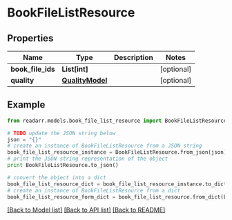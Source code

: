 # BookFileListResource


## Properties
Name | Type | Description | Notes
------------ | ------------- | ------------- | -------------
**book_file_ids** | **List[int]** |  | [optional] 
**quality** | [**QualityModel**](QualityModel.md) |  | [optional] 

## Example

```python
from readarr.models.book_file_list_resource import BookFileListResource

# TODO update the JSON string below
json = "{}"
# create an instance of BookFileListResource from a JSON string
book_file_list_resource_instance = BookFileListResource.from_json(json)
# print the JSON string representation of the object
print BookFileListResource.to_json()

# convert the object into a dict
book_file_list_resource_dict = book_file_list_resource_instance.to_dict()
# create an instance of BookFileListResource from a dict
book_file_list_resource_form_dict = book_file_list_resource.from_dict(book_file_list_resource_dict)
```
[[Back to Model list]](../README.md#documentation-for-models) [[Back to API list]](../README.md#documentation-for-api-endpoints) [[Back to README]](../README.md)


